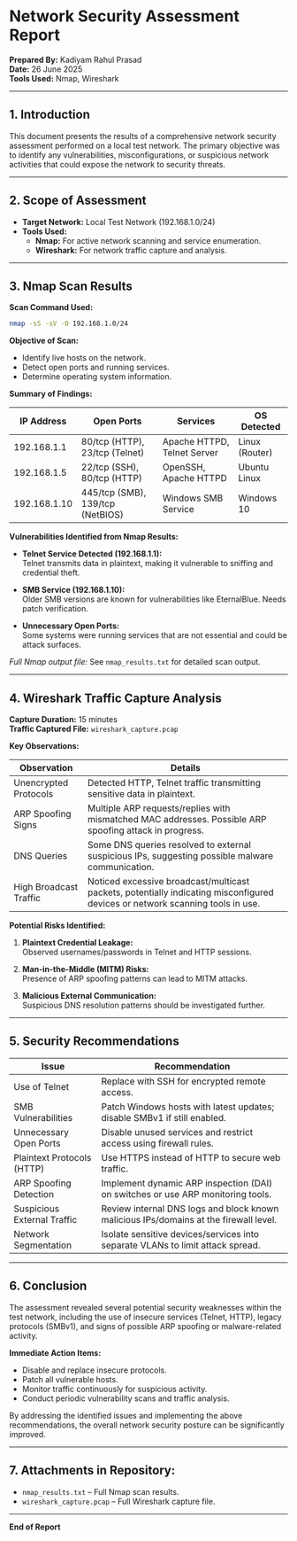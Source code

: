 
# Network Security Assessment Report

**Prepared By:** Kadiyam Rahul Prasad   
**Date:** 26 June 2025   
**Tools Used:** Nmap, Wireshark     

---

## 1. Introduction

This document presents the results of a comprehensive network security assessment performed on a local test network. The primary objective was to identify any vulnerabilities, misconfigurations, or suspicious network activities that could expose the network to security threats.

---

## 2. Scope of Assessment

- **Target Network:** Local Test Network (192.168.1.0/24)
- **Tools Used:**
  - **Nmap:** For active network scanning and service enumeration.
  - **Wireshark:** For network traffic capture and analysis.

---

## 3. Nmap Scan Results

**Scan Command Used:**

```bash
nmap -sS -sV -O 192.168.1.0/24
```

**Objective of Scan:**

- Identify live hosts on the network.
- Detect open ports and running services.
- Determine operating system information.

**Summary of Findings:**

| IP Address     | Open Ports               | Services                   | OS Detected        |
|----------------|--------------------------|----------------------------|--------------------|
| 192.168.1.1    | 80/tcp (HTTP), 23/tcp (Telnet) | Apache HTTPD, Telnet Server | Linux (Router)     |
| 192.168.1.5    | 22/tcp (SSH), 80/tcp (HTTP) | OpenSSH, Apache HTTPD       | Ubuntu Linux       |
| 192.168.1.10   | 445/tcp (SMB), 139/tcp (NetBIOS) | Windows SMB Service        | Windows 10         |

**Vulnerabilities Identified from Nmap Results:**

- **Telnet Service Detected (192.168.1.1):**  
  Telnet transmits data in plaintext, making it vulnerable to sniffing and credential theft.

- **SMB Service (192.168.1.10):**  
  Older SMB versions are known for vulnerabilities like EternalBlue. Needs patch verification.

- **Unnecessary Open Ports:**  
  Some systems were running services that are not essential and could be attack surfaces.

*Full Nmap output file:* See `nmap_results.txt` for detailed scan output.

---

## 4. Wireshark Traffic Capture Analysis

**Capture Duration:** 15 minutes  
**Traffic Captured File:** `wireshark_capture.pcap`

**Key Observations:**

| Observation | Details |
|------------ | ------- |
| Unencrypted Protocols | Detected HTTP, Telnet traffic transmitting sensitive data in plaintext. |
| ARP Spoofing Signs | Multiple ARP requests/replies with mismatched MAC addresses. Possible ARP spoofing attack in progress. |
| DNS Queries | Some DNS queries resolved to external suspicious IPs, suggesting possible malware communication. |
| High Broadcast Traffic | Noticed excessive broadcast/multicast packets, potentially indicating misconfigured devices or network scanning tools in use. |

**Potential Risks Identified:**

1. **Plaintext Credential Leakage:**  
   Observed usernames/passwords in Telnet and HTTP sessions.

2. **Man-in-the-Middle (MITM) Risks:**  
   Presence of ARP spoofing patterns can lead to MITM attacks.

3. **Malicious External Communication:**  
   Suspicious DNS resolution patterns should be investigated further.

---

## 5. Security Recommendations

| Issue                          | Recommendation |
|--------------------------------|----------------|
| Use of Telnet                  | Replace with SSH for encrypted remote access. |
| SMB Vulnerabilities             | Patch Windows hosts with latest updates; disable SMBv1 if still enabled. |
| Unnecessary Open Ports          | Disable unused services and restrict access using firewall rules. |
| Plaintext Protocols (HTTP)      | Use HTTPS instead of HTTP to secure web traffic. |
| ARP Spoofing Detection          | Implement dynamic ARP inspection (DAI) on switches or use ARP monitoring tools. |
| Suspicious External Traffic     | Review internal DNS logs and block known malicious IPs/domains at the firewall level. |
| Network Segmentation            | Isolate sensitive devices/services into separate VLANs to limit attack spread. |

---

## 6. Conclusion

The assessment revealed several potential security weaknesses within the test network, including the use of insecure services (Telnet, HTTP), legacy protocols (SMBv1), and signs of possible ARP spoofing or malware-related activity.

**Immediate Action Items:**

- Disable and replace insecure protocols.
- Patch all vulnerable hosts.
- Monitor traffic continuously for suspicious activity.
- Conduct periodic vulnerability scans and traffic analysis.

By addressing the identified issues and implementing the above recommendations, the overall network security posture can be significantly improved.

---

## 7. Attachments in Repository:

- `nmap_results.txt` – Full Nmap scan results.
- `wireshark_capture.pcap` – Full Wireshark capture file.

---

**End of Report**
